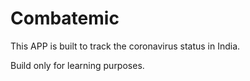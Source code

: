 # Combatemic

This APP is built to track the coronavirus status in India.

Build only for learning purposes.
